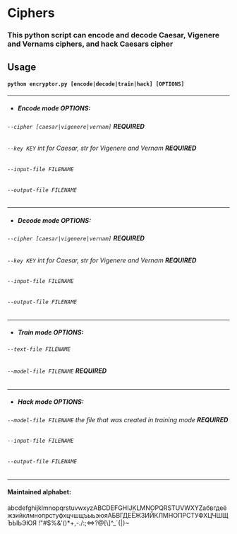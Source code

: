 # Ciphers

### This python script can encode and decode Caesar, Vigenere and Vernams ciphers, and hack Caesars cipher

## Usage

#### `python encryptor.py [encode|decode|train|hack] [OPTIONS]`
---
- ##### Encode mode OPTIONS:
###### `--cipher [caesar|vigenere|vernam]` **REQUIRED**
###### `--key KEY` int for Caesar, str for Vigenere and Vernam  **REQUIRED**
###### `--input-file FILENAME`
###### `--output-file FILENAME`
---
- ##### Decode mode OPTIONS:
###### `--cipher [caesar|vigenere|vernam]` **REQUIRED**
###### `--key KEY` int for Caesar, str for Vigenere and Vernam  **REQUIRED**
###### `--input-file FILENAME`
###### `--output-file FILENAME`
---
- ##### Train mode OPTIONS:
###### `--text-file FILENAME` 
###### `--model-file FILENAME` **REQUIRED**
---
- ##### Hack mode OPTIONS:
###### `--model-file FILENAME` the file that was created in training mode  **REQUIRED**
###### `--input-file FILENAME`
###### `--output-file FILENAME`
---
#### Maintained alphabet: 
abcdefghijklmnopqrstuvwxyzABCDEFGHIJKLMNOPQRSTUVWXYZабвгдеёжзийклмнопрстуфхцчшщъыьэюяАБВГДЕЁЖЗИЙКЛМНОПРСТУФХЦЧШЩЪЫЬЭЮЯ !"#$%&'()*+,-./:;<=>?@[\\]^_\`{|}~
